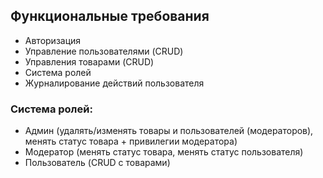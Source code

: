 ## Функциональные требования
- Авторизация
- Управление пользователями (CRUD)
- Управления товарами (CRUD)
- Система ролей
- Журналирование действий пользователя

### Система ролей:
- Админ (удалять/изменять товары и пользователей (модераторов), менять статус товара + привилегии модератора)
- Модератор (менять статус товара, менять статус пользователя)
- Пользователь (CRUD с товарами)